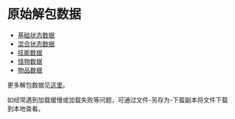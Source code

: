 # 原始解包数据

* [基础状态数据][基础状态数据]
* [混合状态数据][混合状态数据]
* [技能数据][技能数据]
* [怪物数据][怪物数据]
* [物品数据][物品数据]

更多解包数据见[这里][所有解包数据链接]。

如经常遇到加载缓慢或加载失败等问题，可通过文件-另存为-下载副本将文件下载到本地查看。

[基础状态数据]: https://view.officeapps.live.com/op/view.aspx?src=https://cloud.tsinghua.edu.cn/f/afff5826c148452c9279/?dl=1
[混合状态数据]: https://view.officeapps.live.com/op/view.aspx?src=https://cloud.tsinghua.edu.cn/f/6b991bb10f89461e928f/?dl=1
[技能数据]: https://view.officeapps.live.com/op/view.aspx?src=https://cloud.tsinghua.edu.cn/f/40edd7e7422e46ff8dc5/?dl=1
[怪物数据]: https://view.officeapps.live.com/op/view.aspx?src=https://cloud.tsinghua.edu.cn/f/a4625b2c3296434cbde8/?dl=1
[物品数据]: https://view.officeapps.live.com/op/view.aspx?src=https://cloud.tsinghua.edu.cn/f/d3b3e18556cc44fc8514/?dl=1
[所有解包数据链接]: https://cloud.tsinghua.edu.cn/d/cb36c24ba5d54107a252/
